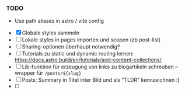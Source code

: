 ### TODO

* Use path aliases in astro / vite config
* [x] Globale styles sammeln
* [ ] Lokale styles in pages importen und scopen (zb post-list) 
* [ ] Sharing-optionen überhaupt notwendig?
* [ ] Tutorials zu static und dynamic routing lernen: https://docs.astro.build/en/tutorials/add-content-collections/
* [ ] Lib-funktion für erzeugung von links zu blogartikeln schreuben – wrapper für `/posts/${slug}`
* [ ] Posts: Summary in Titel inter Bild und als "TLDR" kennzeichnen :)
* [ ]